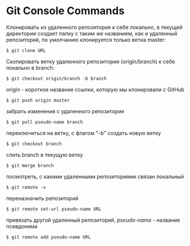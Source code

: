 # Git Console Commands
Клонировать из удаленного репозитория к себе локально, в текущей директории создает папку с таким же названием, как и удаленный репозиторий, по умолчанию клонируется только ветка master:
```
$ git clone URL
```
Скопировать ветку удаленного репозитория (origin/branch) к себе локально в branch:
```
$ git checkout origin/branch -b branch
```
origin - короткое название ссылки, которую мы клонировали с GitHub
```
$ git push origin master
```
забрать изменения с удаленного репозитория
```
$ git pull pseudo-name branch
```
переключиться на ветку, с флагом "-b" создать новую ветку
```
$ git checkout branch
```
слить branch в текущую ветку
```
$ git merge branch
```
посмотреть, с какими удаленными репозиториями связан локальный
```
$ git remote -v
```
переназначить репозиторий
```
$ git remote set-url pseudo-name URL
```
привязать другой удаленный репозиторий, _pseudo-name_ - название псевдонима
```
$ git remote add pseudo-name URL
```
